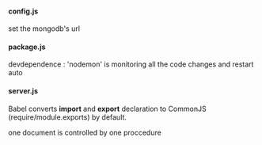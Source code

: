 #### config.js
  set the mongodb's url
  
#### package.js
devdependence :
'nodemon' is monitoring all the code changes and restart auto

#### server.js

 Babel converts **import** and **export** declaration to CommonJS (require/module.exports) by default.


one document is controlled by one proccedure
